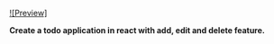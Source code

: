 
[![Preview]](https://github.com/user-attachments/assets/39455eef-8dce-4d99-8eb1-cf29643a0526)



**Create a todo application in react with add, edit and delete feature.**

